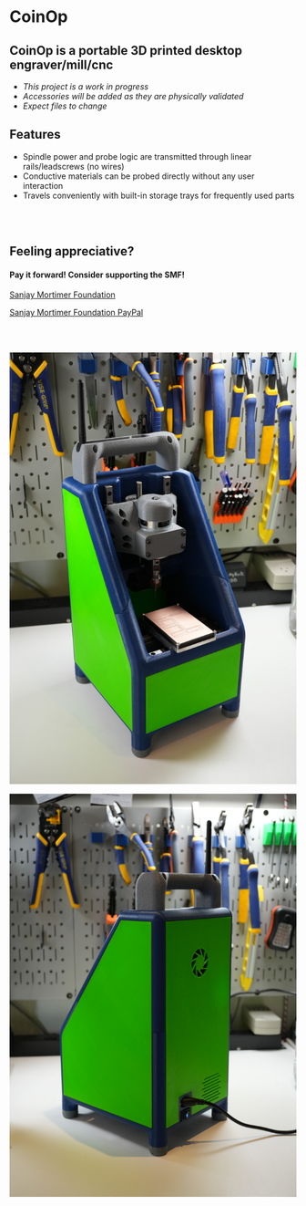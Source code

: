 # CoinOp

## CoinOp is a portable 3D printed desktop engraver/mill/cnc

- *This project is a work in progress*
- *Accessories will be added as they are physically validated*
- *Expect files to change*

## Features

- Spindle power and probe logic are transmitted through linear rails/leadscrews (no wires)
- Conductive materials can be probed directly without any user interaction
- Travels conveniently with built-in storage trays for frequently used parts

<br>
<br>


## Feeling appreciative?

#### Pay it forward! Consider supporting the SMF!

[Sanjay Mortimer Foundation](https://www.sanjaymortimerfoundation.org/)

[Sanjay Mortimer Foundation PayPal](https://www.paypal.com/donate/?hosted_button_id=VUB6NVF83EH5J)

<br>
<br>

![](CoinOp-front.jpeg)

![](CoinOp-rear.jpeg)
